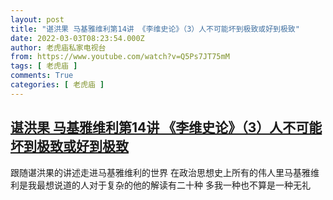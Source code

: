 ```yaml
---
layout: post
title: "谌洪果 马基雅维利第14讲 《李维史论》（3）人不可能坏到极致或好到极致"
date: 2022-03-03T08:23:54.000Z
author: 老虎庙私家电视台
from: https://www.youtube.com/watch?v=Q5Ps7JT75mM
tags: [ 老虎庙 ]
comments: True
categories: [ 老虎庙 ]
---
```

<!--1646295834000-->
[谌洪果 马基雅维利第14讲 《李维史论》（3）人不可能坏到极致或好到极致](https://www.youtube.com/watch?v=Q5Ps7JT75mM)
------

<div>
跟随谌洪果的讲述走进马基雅维利的世界 在政治思想史上所有的伟人里马基雅维利是我最想说道的人对于复杂的他的解读有二十种 多我一种也不算是一种无礼
</div>
